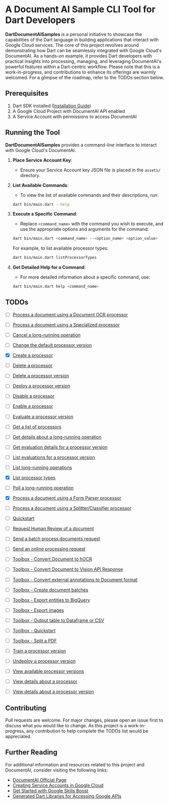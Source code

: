 # A Document AI Sample CLI Tool for Dart Developers

**DartDocumentAISamples**  is a personal initiative to showcase the capabilities of the Dart language in building applications that interact with Google Cloud services. The core of this project revolves around demonstrating how Dart can be seamlessly integrated with Google Cloud's DocumentAI. As a hands-on example, it provides Dart developers with practical insights into processing, managing, and leveraging DocumentAI's powerful features within a Dart-centric workflow. Please note that this is a work-in-progress, and contributions to enhance its offerings are warmly welcomed. For a glimpse of the roadmap, refer to the TODOs section below.

## Prerequisites

1. Dart SDK installed ([Installation Guide](https://dart.dev/get-dart))
2. A Google Cloud Project with DocumentAI API enabled
3. A Service Account with permissions to access DocumentAI

## Running the Tool

**DartDocumentAISamples** provides a command-line interface to interact with Google Cloud's DocumentAI.

1. **Place Service Account Key**:
    - Ensure your Service Account key JSON file is placed in the `assets/` directory.

2. **List Available Commands**:
    - To view the list of available commands and their descriptions, run:
    ```bash
    dart bin/main.dart --help
    ```

3. **Execute a Specific Command**:
    - Replace `<command_name>` with the command you wish to execute, and use the appropriate options and arguments for the command:
    ```bash
    dart bin/main.dart <command_name> --<option_name> <option_value>
    ```
    For example, to list available processor types:
    ```bash
    dart bin/main.dart listProcessorTypes
    ```

4. **Get Detailed Help for a Command**:
    - For more detailed information about a specific command, use:
    ```bash
    dart bin/main.dart help <command_name>
    ```

## TODOs 

- [ ] [Process a document using a Document OCR processor](https://cloud.google.com/document-ai/docs/samples/documentai-process-ocr-document?hl=en)
- [ ] [Process a document using a Specialized processor](https://cloud.google.com/document-ai/docs/samples/documentai-process-specialized-document?hl=en)
- [ ] [Cancel a long-running operation](https://cloud.google.com/document-ai/docs/samples/documentai-cancel-operation?hl=en)
- [ ] [Change the default processor version](https://cloud.google.com/document-ai/docs/samples/documentai-set-default-processor-version?hl=en)
- [x] [Create a processor](https://cloud.google.com/document-ai/docs/samples/documentai-create-processor?hl=en)
- [ ] [Delete a processor](https://cloud.google.com/document-ai/docs/samples/documentai-delete-processor?hl=en)
- [ ] [Delete a processor version](https://cloud.google.com/document-ai/docs/samples/documentai-delete-processor-version?hl=en)
- [ ] [Deploy a processor version](https://cloud.google.com/document-ai/docs/samples/documentai-deploy-processor-version?hl=en)
- [ ] [Disable a processor](https://cloud.google.com/document-ai/docs/samples/documentai-disable-processor?hl=en)
- [ ] [Enable a processor](https://cloud.google.com/document-ai/docs/samples/documentai-enable-processor?hl=en)
- [ ] [Evaluate a processor version](https://cloud.google.com/document-ai/docs/samples/documentai-evaluate-processor-version?hl=en)
- [ ] [Get a list of processors](https://cloud.google.com/document-ai/docs/samples/documentai-list-processors?hl=en)
- [ ] [Get details about a long-running operation](https://cloud.google.com/document-ai/docs/samples/documentai-get-operation?hl=en)
- [ ] [Get evaluation details for a processor version](https://cloud.google.com/document-ai/docs/samples/documentai-get-evaluation?hl=en)
- [ ] [List evaluations for a processor version](https://cloud.google.com/document-ai/docs/samples/documentai-list-evaluations?hl=en)
- [ ] [List long-running operations](https://cloud.google.com/document-ai/docs/samples/documentai-list-operations?hl=en)
- [x] [List processor types](https://cloud.google.com/document-ai/docs/samples/documentai-fetch-processor-types?hl=en)
- [ ] [Poll a long-running operation](https://cloud.google.com/document-ai/docs/samples/documentai-poll-operation?hl=en)
- [x] [Process a document using a Form Parser processor](https://cloud.google.com/document-ai/docs/samples/documentai-process-form-document?hl=en)
- [ ] [Process a document using a Splitter/Classifier processor](https://cloud.google.com/document-ai/docs/samples/documentai-process-splitter-document?hl=en)
- [ ] [Quickstart](https://cloud.google.com/document-ai/docs/samples/documentai-quickstart?hl=en)
- [ ] [Request Human Review of a document](https://cloud.google.com/document-ai/docs/samples/documentai-review-document?hl=en)
- [ ] [Send a batch process documents request](https://cloud.google.com/document-ai/docs/samples/documentai-batch-process-document?hl=en)
- [ ] [Send an online processing request](https://cloud.google.com/document-ai/docs/samples/documentai-process-document?hl=en)
- [ ] [Toolbox - Convert Document to hOCR](https://cloud.google.com/document-ai/docs/samples/documentai-toolbox-document-to-hocr?hl=en)
- [ ] [Toolbox - Convert Document to Vision API Response](https://cloud.google.com/document-ai/docs/samples/documentai-toolbox-document-to-vision?hl=en)
- [ ] [Toolbox - Convert external annotations to Document format](https://cloud.google.com/document-ai/docs/samples/documentai-toolbox-convert-external-annotations?hl=en)
- [ ] [Toolbox - Create document batches](https://cloud.google.com/document-ai/docs/samples/documentai-toolbox-create-batches?hl=en)
- [ ] [Toolbox - Export entities to BigQuery](https://cloud.google.com/document-ai/docs/samples/documentai-toolbox-entities-to-bigquery?hl=en)
- [ ] [Toolbox - Export images](https://cloud.google.com/document-ai/docs/samples/documentai-toolbox-export-images?hl=en)
- [ ] [Toolbox - Output table to Dataframe or CSV](https://cloud.google.com/document-ai/docs/samples/documentai-toolbox-table?hl=en)
- [ ] [Toolbox - Quickstart](https://cloud.google.com/document-ai/docs/samples/documentai-toolbox-quickstart?hl=en)
- [ ] [Toolbox - Split a PDF](https://cloud.google.com/document-ai/docs/samples/documentai-toolbox-split-pdf?hl=en)
- [ ] [Train a processor version](https://cloud.google.com/document-ai/docs/samples/documentai-train-processor-version?hl=en)
- [ ] [Undeploy a processor version](https://cloud.google.com/document-ai/docs/samples/documentai-undeploy-processor-version?hl=en)
- [ ] [View available processor versions](https://cloud.google.com/document-ai/docs/samples/documentai-list-processor-versions?hl=en)
- [ ] [View details about a processor](https://cloud.google.com/document-ai/docs/samples/documentai-get-processor?hl=en)
- [ ] [View details about a processor version](https://cloud.google.com/document-ai/docs/samples/documentai-get-processor-version?hl=en)



## Contributing

Pull requests are welcome. For major changes, please open an issue first to discuss what you would like to change. As this project is a work-in-progress, any contribution to help complete the TODOs list would be appreciated.

## Further Reading

For additional information and resources related to this project and DocumentAI, consider visiting the following links:

- [DocumentAI Official Page](https://cloud.google.com/document-ai)
- [Creating Service Accounts in Google Cloud](https://cloud.google.com/iam/docs/service-accounts-create)
- [Get Started with Google Skills Boost](https://www.cloudskillsboost.google/)
- [Generated Dart Libraries for Accessing Google APIs](https://pub.dev/packages/googleapis)

